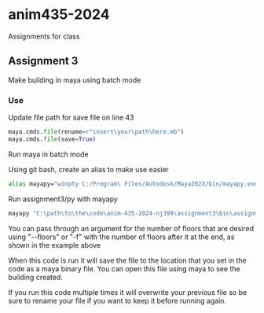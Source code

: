 # anim435-2024
Assignments for class

## Assignment 3
Make building in maya using batch mode

### Use

Update file path for save file on line 43
```python
maya.cmds.file(rename=r"insert\your\path\here.mb")
maya.cmds.file(save=True)
```

Run maya in batch mode

Using git bash, create an alias to make use easier 
```bash
alias mayapy="winpty C:/Program\ Files/Autodesk/Maya202X/bin/mayapy.exe"
```

Run assignment3/py with mayapy
```bash
mayapy "C:\path\to\the\code\anim-435-2024-nj399\assignment3\bin\assignment3.py" --floors 3
```

You can pass through an argument for the number of floors that are desired using "--floors" or "-f" with the number of floors after it at the end, as shown in the example above

When this code is run it will save the file to the location that you set in the code as a maya binary file. You can open this file using maya to see the building created.

If you run this code multiple times it will overwrite your previous file so be sure to rename your file if you want to keep it before running again.